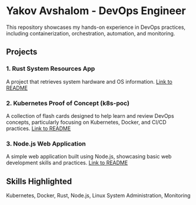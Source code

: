 # Yakov Avshalom - DevOps Engineer

This repository showcases my hands-on experience in DevOps practices, including containerization, orchestration, automation, and monitoring.

## Projects
### 1. Rust System Resources App
A project that retrieves system hardware and OS information. [Link to README](projects/rust-sys-resources-app/rust-project/README.md)

### 2. Kubernetes Proof of Concept (k8s-poc)
A collection of flash cards designed to help learn and review DevOps concepts, particularly focusing on Kubernetes, Docker, and CI/CD practices. [Link to README](projects/k8s-poc/flash-cards/README.md)

### 3. Node.js Web Application
A simple web application built using Node.js, showcasing basic web development skills and practices. [Link to README](projects/nodejs-webapp/README.md)

## Skills Highlighted
Kubernetes, Docker, Rust, Node.js, Linux System Administration, Monitoring
